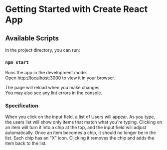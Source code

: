 # Getting Started with Create React App


## Available Scripts

In the project directory, you can run:

### `npm start`

Runs the app in the development mode.\
Open [http://localhost:3000](http://localhost:3000) to view it in your browser.

The page will reload when you make changes.\
You may also see any lint errors in the console.

### Specification

When you click on the input field, a list of Users will appear.
As you type, the users list will show only items that match what you're typing.
Clicking on an item will turn it into a chip at the top, and the input field will adjust automatically.
Once an item becomes a chip, it should no longer be in the list.
Each chip has an "X" icon. Clicking it removes the chip and adds the item back to the list.

